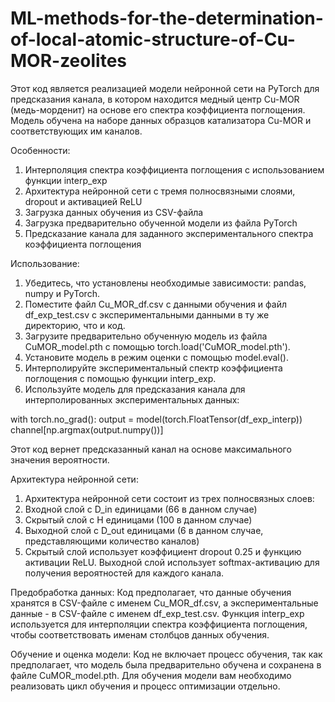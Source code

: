 # ML-methods-for-the-determination-of-local-atomic-structure-of-Cu-MOR-zeolites
Этот код является реализацией модели нейронной сети на PyTorch для предсказания канала, в котором находится медный центр Cu-MOR (медь-морденит) 
на основе его спектра коэффициента поглощения. Модель обучена на наборе данных образцов катализатора Cu-MOR и соответствующих им каналов.

Особенности:
1) Интерполяция спектра коэффициента поглощения с использованием функции interp_exp
2) Архитектура нейронной сети с тремя полносвязными слоями, dropout и активацией ReLU
3) Загрузка данных обучения из CSV-файла
4) Загрузка предварительно обученной модели из файла PyTorch
5) Предсказание канала для заданного экспериментального спектра коэффициента поглощения

Использование:
1) Убедитесь, что установлены необходимые зависимости: pandas, numpy и PyTorch.
2) Поместите файл Cu_MOR_df.csv с данными обучения и файл df_exp_test.csv с экспериментальными данными в ту же директорию, что и код.
3) Загрузите предварительно обученную модель из файла CuMOR_model.pth с помощью torch.load('CuMOR_model.pth').
4) Установите модель в режим оценки с помощью model.eval().
5) Интерполируйте экспериментальный спектр коэффициента поглощения с помощью функции interp_exp.
6) Используйте модель для предсказания канала для интерполированных экспериментальных данных:

with torch.no_grad():
    output = model(torch.FloatTensor(df_exp_interp))
channel[np.argmax(output.numpy())]

Этот код вернет предсказанный канал на основе максимального значения вероятности.

Архитектура нейронной сети:
1) Архитектура нейронной сети состоит из трех полносвязных слоев:
2) Входной слой с D_in единицами (66 в данном случае)
3) Скрытый слой с H единицами (100 в данном случае)
4) Выходной слой с D_out единицами (6 в данном случае, представляющими количество каналов)
5) Скрытый слой использует коэффициент dropout 0.25 и функцию активации ReLU. Выходной слой использует softmax-активацию для получения вероятностей для каждого канала.

Предобработка данных:
Код предполагает, что данные обучения хранятся в CSV-файле с именем Cu_MOR_df.csv, а экспериментальные данные - в CSV-файле с именем df_exp_test.csv. 
Функция interp_exp используется для интерполяции спектра коэффициента поглощения, чтобы соответствовать именам столбцов данных обучения.

Обучение и оценка модели:
Код не включает процесс обучения, так как предполагает, что модель была предварительно обучена и сохранена в файле CuMOR_model.pth. 
Для обучения модели вам необходимо реализовать цикл обучения и процесс оптимизации отдельно.
